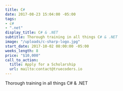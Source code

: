 ```yaml
---
title: C#
date: 2017-08-23 15:04:00 -05:00
tags:
- c#
- ".net"
display_title: C# & .NET
subtitle: Thorough training in all things C# & .NET
image: "/uploads/c-sharp-logo.jpg"
start_date: 2017-10-02 08:00:00 -05:00
weeks_length: 8
price: "$10,000"
call_to_action:
  title: Apply for a Scholarship
  url: mailto:contact@truecoders.io
---
```


Thorough training in all things C# & .NET